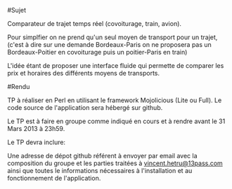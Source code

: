 #Sujet

Comparateur de trajet temps réel (covoiturage, train, avion).

Pour simplfier on ne prend qu'un seul moyen de transport pour un trajet, (c'est à dire sur une demande Bordeaux-Paris on ne proposera pas un Bordeaux-Poitier en covoiturage puis un poitier-Paris en train)

L'idée étant de proposer une interface fluide qui permette de comparer les prix et horaires des différents moyens de transports.

#Rendu

TP à réaliser en Perl en utilisant le framework Mojolicious (Lite ou Full). 
Le code source de l'application sera hébergé sur github.

Le TP est à faire en groupe comme indiqué en cours et à rendre avant le 31 Mars 2013 à 23h59.

Le TP devra inclure:  

Une adresse de dépot github référent à envoyer par email avec la composition du groupe et les parties traitées à vincent.hetru@13pass.com ainsi que toutes le informations nécessaires à l'installation et au fonctionnement de l'application.
